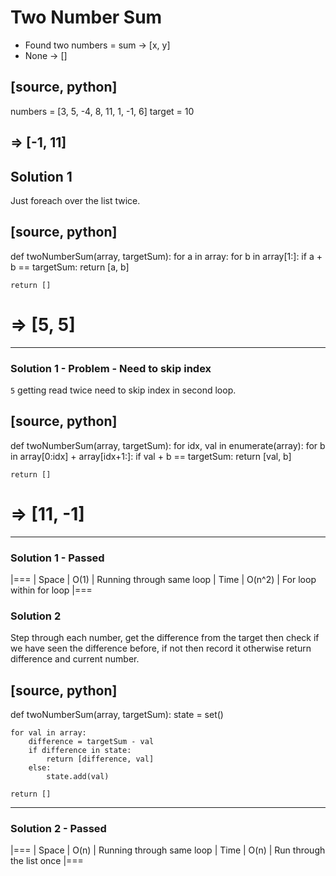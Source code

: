 # Two Number Sum

* Found two numbers = sum -> [x, y]
* None -> []

[source, python]
----
numbers = [3, 5, -4, 8, 11, 1, -1, 6]
target = 10

=> [-1, 11]
----

## Solution 1

Just foreach over the list twice.

[source, python]
----
def twoNumberSum(array, targetSum):
    for a in array:
        for b in array[1:]:
            if a + b == targetSum:
                return [a, b]

    return []

# => [5, 5]
----

### Solution 1 - Problem - Need to skip index
`5` getting read twice need to skip index in second loop.


[source, python]
----
def twoNumberSum(array, targetSum):
    for idx, val in enumerate(array):
        for b in array[0:idx] + array[idx+1:]:
            if val + b == targetSum:
              return [val, b]
           
    return []

# => [11, -1]
----

### Solution 1 - Passed

|===
| Space | O(1) | Running through same loop
| Time | O(n^2) | For loop within for loop
|===

### Solution 2
Step through each number, get the difference from the target then check if we have seen the difference before, if not then record it otherwise return difference and current number.

[source, python]
----
def twoNumberSum(array, targetSum):
    state = set()

    for val in array:
        difference = targetSum - val
        if difference in state:
            return [difference, val]
        else:
            state.add(val)

    return []
----

### Solution 2 - Passed

|===
| Space | O(n) | Running through same loop
| Time | O(n) | Run through the list once
|===